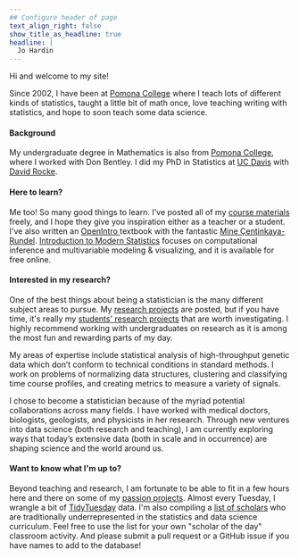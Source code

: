 ```yaml
---
## Configure header of page
text_align_right: false
show_title_as_headline: true
headline: |
  Jo Hardin 
---
```


<!-- this is a subheadline -->
Hi and welcome to my site! 

Since 2002, I have been at <a href = "https://www.pomona.edu/academics/departments/mathematics">Pomona College</a> where I teach lots of different kinds of statistics, taught a little bit of math once, love teaching writing with statistics, and hope to soon teach some data science.

<h4> Background </h4>
My undergraduate degree in Mathematics is also from <a href = "https://www.pomona.edu/academics/departments/mathematics">Pomona College</a>, where I worked with Don Bentley.  I did my PhD in Statistics at <a href="https://statistics.ucdavis.edu/">UC Davis</a> with <a href = "http://dmrocke.ucdavis.edu/">David Rocke</a>.

<h4>Here to learn?</h4>
Me too!
So many good things to learn.
I've posted all of my <a href="/courses/">course materials</a> freely, and I hope they give you inspiration either as a teacher or a student.
I've also written an <a href="https://www.openintro.org/">OpenIntro </a> textbook with the fantastic <a href="http://www2.stat.duke.edu/~mc301/">Mine Çentinkaya-Rundel</a>. <a href="https://www.openintro.org/book/ims/">Introduction to Modern Statistics</a> focuses on computational inference and multivariable modeling & visualizing, and it is available for free online.

<h4>Interested in my research?</h4>
One of the best things about being a statistician is the many different subject areas to pursue.  My <a href="/research/">research projects</a> are posted, but if you have time, it's really my <a href="/research/">students' research projects</a> that are worth investigating.  I highly recommend working with undergraduates on research as it is among the most fun and rewarding parts of my day.

My areas of expertise include statistical analysis of high-throughput genetic data which don’t conform to technical conditions in standard methods.
I work on problems of normalizing data structures, clustering and classifying time course profiles, and creating metrics to measure a variety of signals.

I chose to become a statistician because of the myriad potential collaborations across many fields.
I have worked with medical doctors, biologists, geologists, and physicists in her research.  Through new ventures into data science (both research and teaching), I am currently exploring ways that today’s extensive data (both in scale and in occurrence) are shaping science and the world around us.  


<h4>Want to know what I'm up to?</h4>
Beyond teaching and research, I am fortunate to be able to fit in a few hours here and there on some of my <a href="/project/">passion projects</a>.  Almost every Tuesday, I wrangle a bit of <a href="/project/tidytuesday">TidyTuesday</a> data.  I'm also compiling a <a href="/project/curv">list of scholars</a> who are traditionally underrepresented in the statistics and data science curriculum.  Feel free to use the list for your own "scholar of the day" classroom activity.  And please submit a pull request or a GitHub issue if you have names to add to the database!
